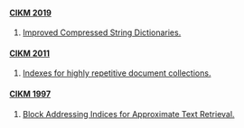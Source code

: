#### [CIKM 2019](https://dblp.org/db/conf/cikm/cikm2019.html)
  1. [Improved Compressed String Dictionaries.](https://doi.org/10.1145/3357384.3357972)  
  
#### [CIKM 2011](https://dblp.org/db/conf/cikm/cikm2011.html)
  1. [Indexes for highly repetitive document collections.](https://doi.org/10.1145/2063576.2063646)  
  
#### [CIKM 1997](https://dblp.org/db/conf/cikm/cikm97.html)
  1. [Block Addressing Indices for Approximate Text Retrieval.](https://doi.org/10.1145/266714.266719)  
  